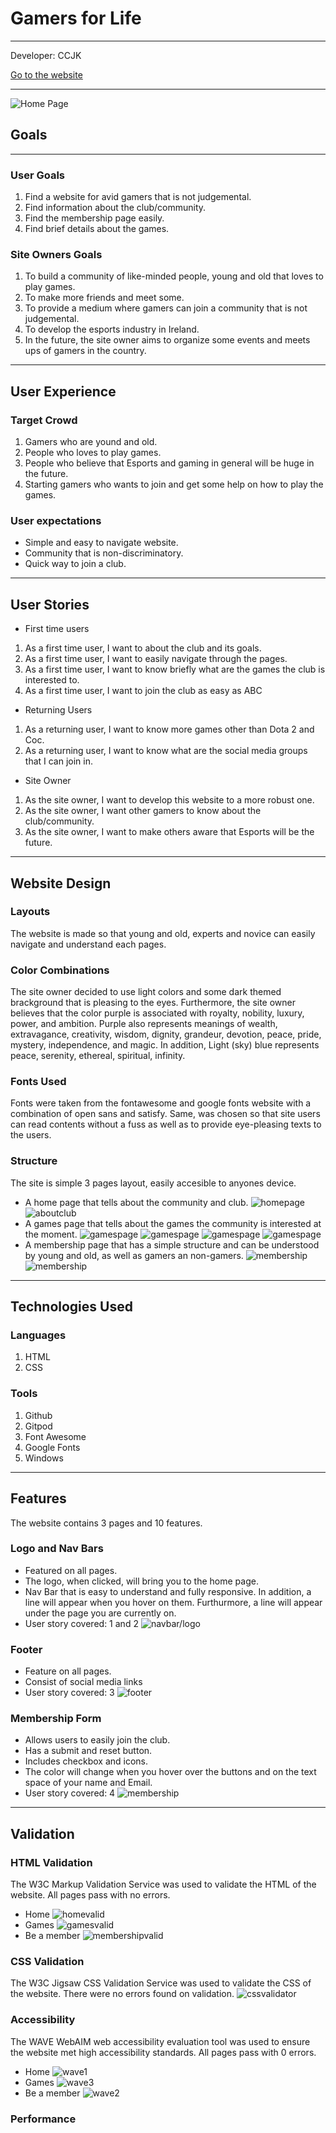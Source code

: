 # Gamers for Life
---
Developer: CCJK

[Go to the website](https://ainchu18.github.io/MS-1/index.html)

---

![Home Page](images/homepage.png)

## Goals
---
### User Goals
1. Find a website for avid gamers that is not judgemental.
2. Find information about the club/community.
3. Find the membership page easily.
4. Find brief details about the games.

### Site Owners Goals
1. To build a community of like-minded people, young and old that loves to play games.
2. To make more friends and meet some.
3. To provide a medium where gamers can join a community that is not judgemental.
4. To develop the esports industry in Ireland.
5. In the future, the site owner aims to organize some events and meets ups of gamers in the country.
---

## User Experience

### Target Crowd
1. Gamers who are yound and old.
2. People who loves to play games.
3. People who believe that Esports and gaming in general will be huge in the future.
4. Starting gamers who wants to join and get some help on how to play the games.

### User expectations
* Simple and easy to navigate website.
* Community that is non-discriminatory.
* Quick way to join a club.
---

## User Stories

* First time users
1. As a first time user, I want to about the club and its goals.
2. As a first time user, I want to easily navigate through the pages.
3. As a first time user, I want to know briefly what are the games the club is interested to.
4. As a first time user, I want to join the club as easy as ABC

* Returning Users
1. As a returning user, I want to know more games other than Dota 2 and Coc.
2. As a returning user, I want to know what are the social media groups that I can join in.

* Site Owner
1. As the site owner, I want to develop this website to a more robust one.
2. As the site owner, I want other gamers to know about the club/community.
3. As the site owner, I want to make others aware that Esports will be the future.
---

## Website Design

### Layouts
The website is made so that young and old, experts and novice can easily navigate and understand each pages.

### Color Combinations

The site owner decided to use light colors and some dark themed brackground that is pleasing to the eyes. Furthermore, the site owner believes that the color purple is associated with royalty, nobility, luxury, power, and ambition. Purple also represents meanings of wealth, extravagance, creativity, wisdom, dignity, grandeur, devotion, peace, pride, mystery, independence, and magic. In addition, Light (sky) blue represents peace, serenity, ethereal, spiritual, infinity.

### Fonts Used

Fonts were taken from the fontawesome and google fonts website with a combination of open sans and satisfy. Same, was chosen so that site users can read contents without a fuss as well as to provide eye-pleasing texts to the users.

### Structure

The site is simple 3 pages layout, easily accesible to anyones device.
* A home page that tells about the community and club.
![homepage](images/homepage.png)
![aboutclub](images/aboutclub.png)
* A games page that tells about the games the community is interested at the moment.
![gamespage](images/gamespage.png)
![gamespage](images/gamespage2.png)
![gamespage](images/gamespage3.png)
![gamespage](images/gamespage4.png)
* A membership page that has a simple structure and can be understood by young and old, as well as gamers an non-gamers.
![membership](images/membershippage1.png)
![membership](images/membership.png)
---

## Technologies Used

### Languages
1. HTML
2. CSS

### Tools
1. Github
2. Gitpod
3. Font Awesome
4. Google Fonts
5. Windows
---

## Features
The website contains 3 pages and 10 features.

### Logo and Nav Bars
* Featured on all pages.
* The logo, when clicked, will bring you to the home page.
* Nav Bar that is easy to understand and fully responsive. In addition, a line will appear when you hover on them. Furthurmore, a line will appear under the page you are currently on.
* User story covered: 1 and 2
![navbar/logo](images/navbar.png)

### Footer
* Feature on all pages.
* Consist of social media links
* User story covered: 3
![footer](images/footer.png)

### Membership Form
* Allows users to easily join the club.
* Has a submit and reset button.
* Includes checkbox and icons.
* The color will change when you hover over the buttons and on the text space of your name and Email.
* User story covered: 4
![membership](images/membershipform.png)
---

## Validation

### HTML Validation
The W3C Markup Validation Service was used to validate the HTML of the website. All pages pass with no errors.
* Home
![homevalid](images/htmlvalidator.png)
* Games
![gamesvalid](images/gamesvalid.png)
* Be a member
![membershipvalid](images/membershipvalid.png)

### CSS Validation
The W3C Jigsaw CSS Validation Service was used to validate the CSS of the website. There were no errors found on validation.
![cssvalidator](images/cssvalidator.png)

### Accessibility
The WAVE WebAIM web accessibility evaluation tool was used to ensure the website met high accessibility standards. All pages pass with 0 errors.
* Home
![wave1](images/wave1.png)
* Games
![wave3](images/wave3.png)
* Be a member
![wave2](images/wave2.png)


### Performance
